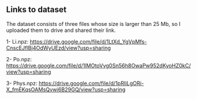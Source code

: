 ## Links to dataset

The dataset consists of three files whose size is larger than 25 Mb, so I uploaded them to drive and shared their link.

1- Li.npz: https://drive.google.com/file/d/1LtXd_YgVpMfs-CnscEJflBj4OdWyUEzd/view?usp=sharing

2- Po.npz: https://drive.google.com/file/d/1lMOtoVvg0Sn56h8OwaPw952dKyoHZ0kC/view?usp=sharing

3- Phys.npz: https://drive.google.com/file/d/1pRIiLgORi-X_fmEKqsOAMsQvwi6B29GQ/view?usp=sharing
